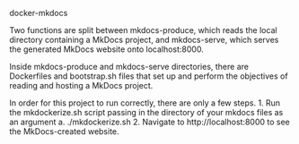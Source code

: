docker-mkdocs

Two functions are split between mkdocs-produce, which reads the local directory containing a MkDocs project, and mkdocs-serve, which serves the generated MkDocs website onto localhost:8000.

Inside mkdocs-produce and mkdocs-serve directories, there are Dockerfiles and bootstrap.sh files that set up and perform the objectives of reading and hosting a MkDocs project.

In order for this project to run correctly, there are only a few steps.
    1. Run the mkdockerize.sh script passing in the directory of your mkdocs files as an argument
        a. ./mkdockerize.sh <directory-of-mkdocs-files>
    2. Navigate to http://localhost:8000 to see the MkDocs-created website.

